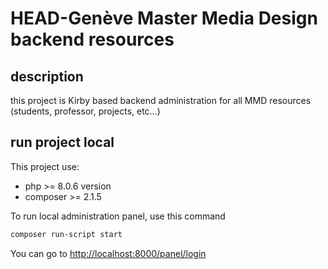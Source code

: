 # HEAD-Genève Master Media Design backend resources

## description

this project is Kirby based backend administration for all MMD resources (students, professor, projects, etc…)

## run project local

This project use:
- php >= 8.0.6 version
- composer >= 2.1.5

To run local administration panel, use this command 

``` bash
composer run-script start
```

You can go to [http://localhost:8000/panel/login](http://localhost:8000/panel/login)
